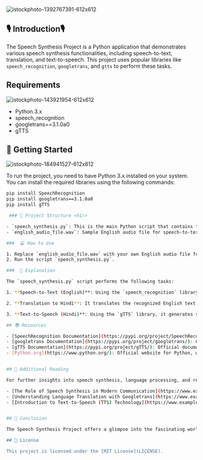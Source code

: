 ![istockphoto-1392767391-612x612](https://github.com/AaishaKhan/Voice_Synthesis/assets/65846423/a5016de3-2cd7-401b-889e-cc9b6fc28803)

## 🎙️ Introduction🎙️
The Speech Synthesis Project is a Python application that demonstrates various speech synthesis functionalities, including speech-to-text, translation, and text-to-speech. This project uses popular libraries like `speech_recognition`, `googletrans`, and `gtts` to perform these tasks.

## Requirements 
![istockphoto-143921954-612x612](https://github.com/AaishaKhan/Voice_Synthesis/assets/65846423/5b89e647-e97d-4389-a62c-aa5718682436)

- Python 3.x
- speech_recognition
- googletrans==3.1.0a0
- gTTS

## 🚀 Getting Started 
![istockphoto-184941527-612x612](https://github.com/AaishaKhan/Voice_Synthesis/assets/65846423/3621feb7-d287-45c5-a2e5-21d9c8c61c54)


To run the project, you need to have Python 3.x installed on your system. You can install the required libraries using the following commands:

```bash
pip install SpeechRecognition
pip install googletrans==3.1.0a0
pip install gTTS

 ### 📁 Project Structure <h1/>

- `speech_synthesis.py`: This is the main Python script that contains the code for speech synthesis tasks.
- `english_audio_file.wav`: Sample English audio file for speech-to-text demonstration.

###  💻 How to Use

1. Replace `english_audio_file.wav` with your own English audio file for speech-to-text.
2. Run the script `speech_synthesis.py`.

###  📝 Explanation

The `speech_synthesis.py` script performs the following tasks:

1. **Speech-to-Text (English)**: Using the `speech_recognition` library, it converts speech in an audio file to English text. 🗣️

2. **Translation to Hindi**: It translates the recognized English text to Hindi using the `googletrans` library. 🌐

3. **Text-to-Speech (Hindi)**: Using the `gTTS` library, it generates speech in Hindi from the translated text and saves it as an audio file. 🔊

## 📚 Resources

- [SpeechRecognition Documentation](https://pypi.org/project/SpeechRecognition/): Official documentation for the SpeechRecognition library.
- [googletrans Documentation](https://pypi.org/project/googletrans/): Official documentation for the googletrans library.
- [gTTS Documentation](https://pypi.org/project/gTTS/): Official documentation for the gTTS library.
- [Python.org](https://www.python.org/): Official website for Python, where you can download the latest version and learn more about the language.


## 📘 Additional Reading

For further insights into speech synthesis, language processing, and related topics, you may find the following articles and resources useful:

- [The Role of Speech Synthesis in Modern Communication](https://www.example.com/article1)
- [Understanding Language Translation with Googletrans](https://www.example.com/article2)
- [Introduction to Text-to-Speech (TTS) Technology](https://www.example.com/article3)


## 🎉 Conclusion

The Speech Synthesis Project offers a glimpse into the fascinating world of speech synthesis and language processing. Whether it's converting speech to text, translating languages, or generating speech from text, these functionalities hold immense potential in various applications. By exploring this project, you can gain valuable insights into speech synthesis techniques and their impact on multilingual communication. 🌍

## 📜 License

This project is licensed under the [MIT License](LICENSE).


